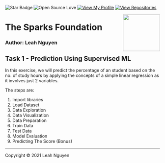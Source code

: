 ![Star Badge](https://img.shields.io/static/v1?label=%F0%9F%8C%9F&message=If%20Useful&style=style=flat&color=BC4E99)
![Open Source Love](https://badges.frapsoft.com/os/v1/open-source.svg?v=103)
[![View My Profile](https://img.shields.io/badge/View-My_Profile-green?logo=GitHub)](https://github.com/ndleah)
[![View Repositories](https://img.shields.io/badge/View-My_Repositories-blue?logo=GitHub)](https://github.com/ndleah?tab=repositories)

<img align = right height = 120 width = 120 src = https://www.thesparksfoundationsingapore.org/images/logo_small.png>

# **The Sparks Foundation**

### Author: Leah Nguyen

## **Task 1 - Prediction Using Supervised ML**
In this exercise, we will predict the percentage of an student based on the no. of study hours by applying the concepts of a simple linear regression as it involves just 2 variables.

The steps are:
1.   Import libraries
2.   Load Dataset
3.   Data Exploration
4.   Data Visualization
5.   Data Preparation
6.   Train Data
7.   Test Data
8.   Model Evaluation
9.   Predicting The Score (Bonus)

---
Copyright © 2021 Leah Nguyen

